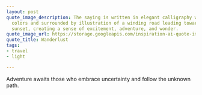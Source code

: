 ```yaml
---
layout: post
quote_image_description: The saying is written in elegant calligraphy with vibrant
  colors and surrounded by illustration of a winding road leading towards a breathtaking
  sunset, creating a sense of excitement, adventure, and wonder.
quote_image_url: https://storage.googleapis.com/inspiration-ai-quote-images/2023-11-01.jpg
quote_title: Wanderlust
tags:
- travel
- light

---
```


Adventure awaits those who embrace uncertainty and follow the unknown path.
